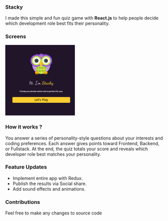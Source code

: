 ### Stacky 


I made this simple and fun quiz game with **React.js** to help people decide which development role best fits their personality.

### Screens



<img width="220px" src="https://raw.githubusercontent.com/alexastagr/Stacky/refs/heads/main/preview/menu.png"> 



### How it works ?

You answer a series of personality-style questions about your interests and coding preferences. Each answer gives points toward Frontend, Backend, or Fullstack. At the end, the quiz totals your score and reveals which developer role best matches your personality.



### Feature Updates

- Implement entire app with Redux.
- Publish the results via Social share.
- Add sound effects and animations.

### Contributions

Feel free to make any changes to source code